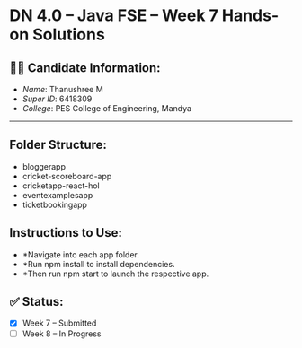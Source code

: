 # DN 4.0 – Java FSE – Week 7 Hands-on Solutions

## 👩‍💻 Candidate Information:
- *Name*: Thanushree M
- *Super ID*: 6418309
- *College*: PES College of Engineering, Mandya

---
## Folder Structure:
- bloggerapp
- cricket-scoreboard-app
- cricketapp-react-hol
- eventexamplesapp
- ticketbookingapp

## Instructions to Use:
- *Navigate into each app folder.
- *Run npm install to install dependencies.
- *Then run npm start to launch the respective app.

## ✅ Status:
- [x] Week 7 – Submitted
- [ ] Week 8 – In Progress
